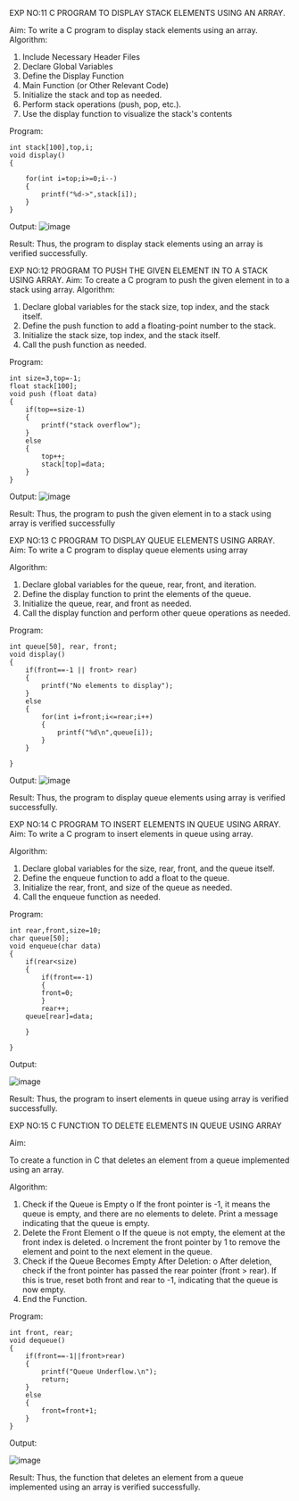 EXP NO:11 C PROGRAM TO DISPLAY STACK ELEMENTS USING AN ARRAY.

Aim:
To write a C program to display stack elements using an array.
Algorithm:
1.	Include Necessary Header Files
2.	Declare Global Variables
3.	Define the Display Function
4.	Main Function (or Other Relevant Code)
5.	Initialize the stack and top as needed.
6.	Perform stack operations (push, pop, etc.).
7.	Use the display function to visualize the stack's contents
 
Program:
```
int stack[100],top,i;
void display()
{
    
    for(int i=top;i>=0;i--)
    {
        printf("%d->",stack[i]);
    }
}
```

Output:
![image](https://github.com/user-attachments/assets/c698fc52-32ba-4ea7-aaa6-5852cb21abab)

Result:
Thus, the program to display stack elements using an array is verified successfully.
 

EXP NO:12  PROGRAM TO PUSH THE GIVEN ELEMENT IN TO A STACK USING ARRAY.
Aim:
To create a C program to push the given element in to a stack using array.
Algorithm:
1.	Declare global variables for the stack size, top index, and the stack itself.
2.	Define the push function to add a floating-point number to the stack.
3.	Initialize the stack size, top index, and the stack itself.
4.	Call the push function as needed.
 
Program:
```
int size=3,top=-1;
float stack[100];
void push (float data)
{
    if(top==size-1)
    {
        printf("stack overflow");
    }
    else
    {
        top++;
        stack[top]=data;
    }
}
```
Output:
![image](https://github.com/user-attachments/assets/f9bc1e80-bde2-4157-936b-08d6a05866d0)

Result:
Thus, the program to push the given element in to a stack using array is verified successfully


 
EXP NO:13 C PROGRAM TO DISPLAY QUEUE ELEMENTS USING ARRAY.
Aim:
To write a C program to display queue elements using array

Algorithm:
1.	Declare global variables for the queue, rear, front, and iteration.
2.	Define the display function to print the elements of the queue.
3.	Initialize the queue, rear, and front as needed.
4.	Call the display function and perform other queue operations as needed.
 
Program:

```
int queue[50], rear, front;
void display()
{
    if(front==-1 || front> rear)
    {
        printf("No elements to display");
    }
    else
    {
        for(int i=front;i<=rear;i++)
        {
            printf("%d\n",queue[i]);
        }
    }
    
}
```

Output:
![image](https://github.com/user-attachments/assets/0eab9981-92ac-4552-916d-ac5299f1aa0b)

Result:
Thus, the program to display queue elements using array is verified successfully.


 
EXP NO:14 C PROGRAM TO INSERT ELEMENTS IN QUEUE USING ARRAY.
Aim:
To write a C program to insert elements in queue using array.

Algorithm:
1.	Declare global variables for the size, rear, front, and the queue itself.
2.	Define the enqueue function to add a float to the queue.
3.	Initialize the rear, front, and size of the queue as needed.
4.	Call the enqueue function as needed.

Program:
```
int rear,front,size=10;
char queue[50];
void enqueue(char data)
{
    if(rear<size)
    {
        if(front==-1)
        {
        front=0;
        }
        rear++;
    queue[rear]=data;
        
    }
    
}
```

Output:

![image](https://github.com/user-attachments/assets/e75ab629-604d-4f48-bbdf-7d55af991f91)

Result:
Thus, the program to insert elements in queue using array is verified successfully.



 
EXP NO:15 C FUNCTION TO DELETE ELEMENTS IN QUEUE USING ARRAY



Aim:

To create a function in C that deletes an element from a queue implemented using an array.

Algorithm:

1.	Check if the Queue is Empty
o	If the front pointer is -1, it means the queue is empty, and there are no elements to delete. Print a message indicating that the queue is empty.
2.	Delete the Front Element
o	If the queue is not empty, the element at the front index is deleted.
o	Increment the front pointer by 1 to remove the element and point to the next element in the queue.
3.	Check if the Queue Becomes Empty After Deletion:
o	After deletion, check if the front pointer has passed the rear pointer (front > rear). If this is true, reset both front and rear to -1, indicating that the queue is now empty.
4.	End the Function.



Program:

```
int front, rear;
void dequeue()
{
    if(front==-1||front>rear)
    {
        printf("Queue Underflow.\n");
        return;
    }
    else
    {
        front=front+1;
    }
}
```

Output:

![image](https://github.com/user-attachments/assets/abfd4d61-2954-44ef-92ab-3c16b3b0a656)

Result:
Thus, the function that deletes an element from a queue implemented using an array is verified successfully.

